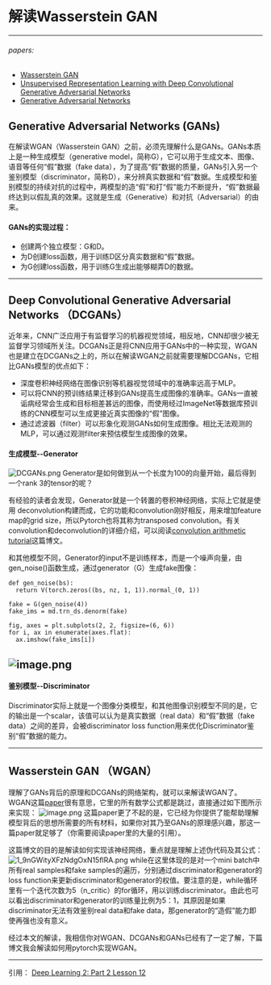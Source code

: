 ﻿# 解读Wasserstein GAN

---

###### papers:
- [Wasserstein GAN](https://arxiv.org/abs/1701.07875)
- [Unsupervised Representation Learning with Deep Convolutional Generative Adversarial Networks](https://arxiv.org/abs/1511.06434)
- [Generative Adversarial Networks](https://arxiv.org/abs/1406.2661)

## Generative Adversarial Networks (GANs)
在解读WGAN（Wasserstein GAN）之前，必须先理解什么是GANs。GANs本质上是一种生成模型（generative model，简称G），它可以用于生成文本、图像、语音等任何“假”数据（fake data），为了提高“假”数据的质量，GANs引入另一个鉴别模型（discriminator，简称D），来分辨真实数据和“假”数据。生成模型和鉴别模型的持续对抗的过程中，两模型的造“假”和打“假”能力不断提升，“假”数据最终达到以假乱真的效果。这就是生成（Generative）和对抗（Adversarial）的由来。
#### GANs的实现过程：
- 创建两个独立模型：G和D。
- 为D创建loss函数，用于训练D区分真实数据和“假”数据。
- 为G创建loss函数，用于训练G生成出能够糊弄D的数据。

---
## Deep Convolutional Generative Adversarial Networks （DCGANs）
近年来，CNN广泛应用于有监督学习的机器视觉领域，相反地，CNN却很少被无监督学习领域所关注。DCGANs正是将CNN应用于GANs中的一种实现，WGAN也是建立在DCGANs之上的，所以在解读WGAN之前就需要理解DCGANs，它相比GANs模型的优点如下：
- 深度卷积神经网络在图像识别等机器视觉领域中的准确率远高于MLP。
- 可以将CNN的预训练结果迁移到GANs提高生成图像的准确率。GANs一直被诟病经常会生成和目标相差甚远的图像，而使用经过ImageNet等数据库预训练的CNN模型可以生成更接近真实图像的“假”图像。
- 通过滤波器（filter）可以形象化观测GANs如何生成图像。相比无法观测的MLP，可以通过观测filter来预估模型生成图像的效果。

####  生成模型--Generator
![DCGANs.png](https://upload-images.jianshu.io/upload_images/13575947-e3cc14bfc8f09e38.png?imageMogr2/auto-orient/strip%7CimageView2/2/w/1240)
Generator是如何做到从一个长度为100的向量开始，最后得到一个rank 3的tensor的呢？

有经验的读者会发现，Generator就是一个转置的卷积神经网络，实际上它就是使用 deconvolution构建而成，它的功能和convolution刚好相反，用来增加feature map的grid size，所以Pytorch也将其称为transposed convolution。有关convolution和deconvolution的详细介绍，可以阅读[convolution arithmetic tutorial](http://deeplearning.net/software/theano/tutorial/conv_arithmetic.html)这篇博文。

和其他模型不同，Generator的input不是训练样本，而是一个噪声向量，由gen_noise()函数生成，通过generator（G）生成fake图像：
```
def gen_noise(bs):
  return V(torch.zeros((bs, nz, 1, 1)).normal_(0, 1))

fake = G(gen_noise(4))
fake_ims = md.trn_ds.denorm(fake)

fig, axes = plt.subplots(2, 2, figsize=(6, 6))
for i, ax in enumerate(axes.flat):
  ax.imshow(fake_ims[i])
```
![image.png](https://upload-images.jianshu.io/upload_images/13575947-7d82926afffaeaad.png?imageMogr2/auto-orient/strip%7CimageView2/2/w/1240)
---
#### 鉴别模型--Discriminator
Discriminator实际上就是一个图像分类模型，和其他图像识别模型不同的是，它的输出是一个scalar，该值可以认为是真实数据（real data）和“假”数据（fake data）之间的差异，会被discriminator loss function用来优化Discriminator鉴别“假”数据的能力。

---
## Wasserstein GAN （WGAN）
理解了GANs背后的原理和DCGANs的网络架构，就可以来解读WGAN了。WGAN这篇[paper](https://arxiv.org/abs/1701.07875)很有意思，它里的所有数学公式都是跳过，直接通过如下图所示来实现：
![image.png](https://upload-images.jianshu.io/upload_images/13575947-8130d3edf6c7db91.png?imageMogr2/auto-orient/strip%7CimageView2/2/w/1240)
这篇paper更了不起的是，它已经为你提供了能帮助理解模型背后的思想所需要的所有材料，如果你对其乃至GANs的原理感兴趣，那这一篇paper就足够了（你需要阅读paper里的大量的引用）。

这篇博文的目的是解读如何实现该神经网络，重点就是理解上述伪代码及其公式：
![1_9nGWityXFzNdgOxN15flRA.png](https://upload-images.jianshu.io/upload_images/13575947-369572234fbc453d.png?imageMogr2/auto-orient/strip%7CimageView2/2/w/1240)
while在这里体现的是对一个mini batch中所有real samples和fake samples的遍历，分别通过discriminator和generator的loss function来更新discriminator和generator的权值。要注意的是，while循环里有一个迭代次数为5（n_critic）的for循环，用以训练discriminator。由此也可以看出discriminator和generator的训练量比例为5：1，其原因是如果discriminator无法有效鉴别real data和fake data，那generator的“造假”能力即使再强也没有意义。

经过本文的解读，我相信你对WGAN、DCGANs和GANs已经有了一定了解，下篇博文我会解读如何用pytorch实现WGAN。

---
引用：
[Deep Learning 2: Part 2 Lesson 12](https://medium.com/@hiromi_suenaga/deep-learning-2-part-2-lesson-12-215dfbf04a94)

